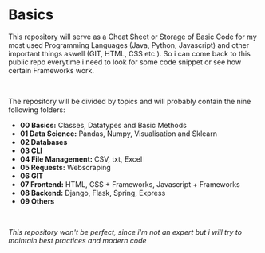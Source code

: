 # Basics

This repository will serve as a Cheat Sheet or Storage of Basic Code for my most used Programming Languages (Java, Python, Javascript) and other important things aswell (GIT, HTML, CSS etc.). So i can come back to this public repo everytime i need to look for some code snippet or see how certain Frameworks work.  

&nbsp;

The repository will be divided by topics and will probably contain the nine following folders:

* **00 Basics:** Classes, Datatypes and Basic Methods
* **01 Data Science:** Pandas, Numpy, Visualisation and Sklearn
* **02 Databases**
* **03 CLI**
* **04 File Management:** CSV, txt, Excel
* **05 Requests:** Webscraping
* **06 GIT**
* **07 Frontend:** HTML, CSS + Frameworks, Javascript + Frameworks
* **08 Backend:** Django, Flask, Spring, Express
* **09 Others**  

&nbsp;

*This repository won't be perfect, since i'm not an expert but i will try to maintain best practices and modern code*
